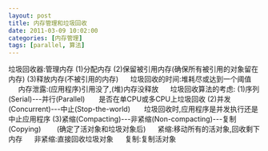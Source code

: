 ```yaml
---
layout: post
title: 内存管理和垃圾回收
date: 2011-03-09 10:02:00
categories: [内存管理]
tags: [parallel, 算法]
---
```

垃圾回收器:管理内存
(1)分配内存
(2)保留被引用内存(确保所有被引用的对象留在内存)
(3)释放内存(不被引用的内存)
    
垃圾回收的时间:堆耗尽或达到一个阈值
    
内存泄露:(应用程序)引用没了,(堆)内存没释放
    
垃圾回收算法的考虑:
(1)序列(Serial)---并行(Parallel)
      是否在单CPU或多CPU上垃圾回收
(2)并发(Concurrent)---中止(Stop-the-world)
      垃圾回收时,应用程序是并发执行还是中止应用程序
(3)紧缩(Compacting)---非紧缩(Non-compacting)---复制(Copying)
       (确定了活对象和垃圾对象后)
     紧缩:移动所有的活对象,回收剩下内存
     非紧缩:直接回收垃圾对象
     复制:复制活对象
   
